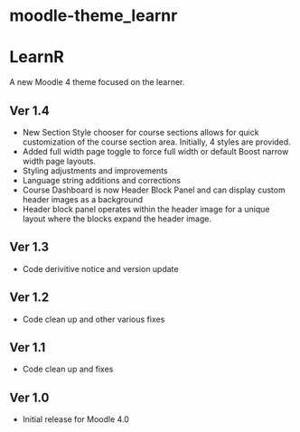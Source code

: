 moodle-theme_learnr
========================
# LearnR
A new Moodle 4 theme focused on the learner.

## Ver 1.4
* New Section Style chooser for course sections allows for quick customization of the course section area.  Initially, 4 styles are provided.
* Added full width page toggle to force full width or default Boost narrow width page layouts.
* Styling adjustments and improvements
* Language string additions and corrections
* Course Dashboard is now Header Block Panel and can display custom header images as a background
* Header block panel operates within the header image for a unique layout where the blocks expand the header image.

## Ver 1.3
* Code derivitive notice and version update

## Ver 1.2
* Code clean up and other various fixes

## Ver 1.1
* Code clean up and fixes

## Ver 1.0
* Initial release for Moodle 4.0
